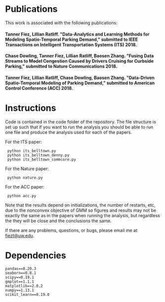 # Publications
This work is associated with the following publications:


#### Tanner Fiez, Lillian Ratliff. "Data-Analytics and Learning Methods for Modeling Spatio-Temporal Parking Demand," submitted to IEEE Transactions on Intelligent Transportation Systems (ITS) 2018.

#### Chase Dowling, Tanner Fiez, Lillian Ratliff, Baosen Zhang. "Fusing Data Streams to Model Congestion Caused by Drivers Cruising for Curbside Parking," submitted to Nature Communications 2018.

#### Tanner Fiez, Lillian Ratliff, Chase Dowling, Baosen Zhang. "Data-Driven Spatio-Temporal Modeling of Parking Demand," submitted to American Control Conference (ACC) 2018.

# Instructions
Code is contained in the code folder of the repository. The file structure is
set up such that if you want to run the analysis you should be able to run one
file and produce the analysis used for each of the papers.

For the ITS paper:

     python its_belltown.py
     python its_belltown_denny.py
     python its_belltown_commcore.py

For the Nature paper:

     python nature.py

For the ACC paper:

     python acc.py

Note that the results depend on initializations, the number of restarts, etc,
due to the nonconvex objective of GMM so figures and results may not be
exactly the same as in the papers when running the analysis, but regardless
the they will be close and the conclusions the same.

If there are any problems, questions, or bugs, please email me at fiezt@uw.edu.

# Dependencies
    pandas==0.20.3
    seaborn==0.8.1
    scipy==0.19.1
    gmplot==1.1.1
    matplotlib==2.0.2
    numpy==1.13.1
    scikit_learn==0.19.0
